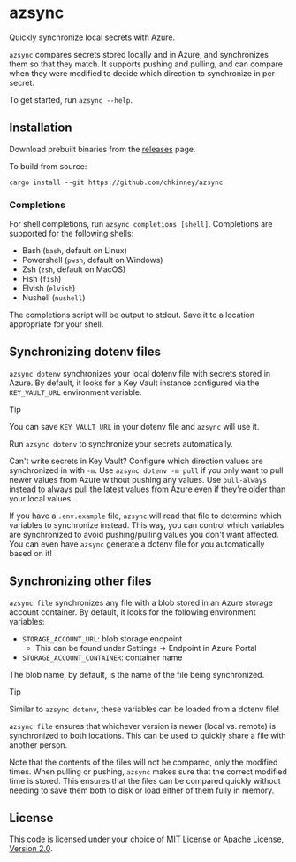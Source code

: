 # azsync

Quickly synchronize local secrets with Azure.

`azsync` compares secrets stored locally and in Azure, and synchronizes them so
that they match. It supports pushing and pulling, and can compare when they were
modified to decide which direction to synchronize in per-secret.

To get started, run `azsync --help`.

## Installation

Download prebuilt binaries from the [releases] page.

To build from source:

```shell
cargo install --git https://github.com/chkinney/azsync
```

### Completions

For shell completions, run `azsync completions [shell]`. Completions are
supported for the following shells:

- Bash (`bash`, default on Linux)
- Powershell (`pwsh`, default on Windows)
- Zsh (`zsh`, default on MacOS)
- Fish (`fish`)
- Elvish (`elvish`)
- Nushell (`nushell`)

The completions script will be output to stdout. Save it to a location
appropriate for your shell.

## Synchronizing dotenv files

`azsync dotenv` synchronizes your local dotenv file with secrets stored in
Azure. By default, it looks for a Key Vault instance configured via the
`KEY_VAULT_URL` environment variable.

> [!TIP]
> You can save `KEY_VAULT_URL` in your dotenv file and `azsync` will use it.

Run `azsync dotenv` to synchronize your secrets automatically.

Can't write secrets in Key Vault? Configure which direction values are
synchronized in with `-m`. Use `azsync dotenv -m pull` if you only want to pull
newer values from Azure without pushing any values. Use `pull-always` instead to
always pull the latest values from Azure even if they're older than your local
values.

If you have a `.env.example` file, `azsync` will read that file to determine
which variables to synchronize instead. This way, you can control which
variables are synchronized to avoid pushing/pulling values you don't want
affected. You can even have `azsync` generate a dotenv file for you
automatically based on it!

## Synchronizing other files

`azsync file` synchronizes any file with a blob stored in an Azure storage
account container. By default, it looks for the following environment variables:

- `STORAGE_ACCOUNT_URL`: blob storage endpoint
  - This can be found under Settings -> Endpoint in Azure Portal
- `STORAGE_ACCOUNT_CONTAINER`: container name

The blob name, by default, is the name of the file being synchronized.

> [!TIP]
> Similar to `azsync dotenv`, these variables can be loaded from a dotenv file!

`azsync file` ensures that whichever version is newer (local vs. remote) is
synchronized to both locations. This can be used to quickly share a file with
another person.

Note that the contents of the files will not be compared, only the modified
times. When pulling or pushing, `azsync` makes sure that the correct modified
time is stored. This ensures that the files can be compared quickly without
needing to save them both to disk or load either of them fully in memory.

## License

This code is licensed under your choice of [MIT License](./LICENSE-MIT) or
[Apache License, Version 2.0](./LICENSE-APACHE).

[releases]: https://github.com/chkinney/azsync/releases

